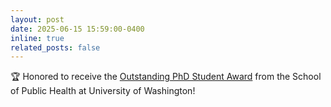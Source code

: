 ```yaml
---
layout: post
date: 2025-06-15 15:59:00-0400
inline: true
related_posts: false
---
```


🏆 Honored to receive the <a href="https://www.biostat.washington.edu/news/stories/biostatistics-members-receive-2025-school-public-health-excellence-awards" target="_blank">Outstanding PhD Student Award</a> from the School of Public Health at University of Washington! 
